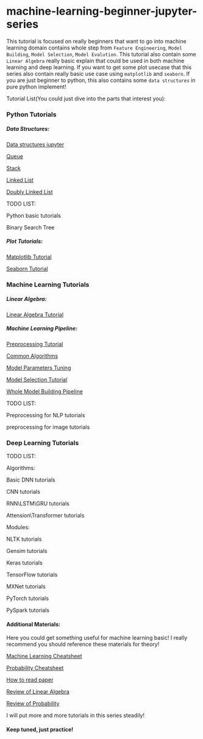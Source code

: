 # machine-learning-beginner-jupyter-series

This tutorial is focused on really beginners that want to go into machine learning domain contains whole step from `Feature Engineering`, `Model Building`, `Model Selection`, `Model Evalution`. This tutorial also contain some `Linear Algebra` really basic explain that could be used in both machine learning and deep learning. If you want to get some plot usecase that this series also contain really basic use case using `matplotlib` and `seaborn`. If you are just beginner to python, this also contains some `data structures` in pure python implement!

Tutorial List(You could just dive into the parts that interest you):


### Python Tutorials

##### Data Structures: 

[Data structures jupyter](https://github.com/lugq1990/machine-learning-beginner-jupyter-series/blob/master/Data%20Structure%20Tutorial.ipynb)

[Queue](https://github.com/lugq1990/machine-learning-beginner-jupyter-series/blob/master/data_structures/queues.py)

[Stack](https://github.com/lugq1990/machine-learning-beginner-jupyter-series/blob/master/data_structures/stack.py)

[Linked List](https://github.com/lugq1990/machine-learning-beginner-jupyter-series/blob/master/data_structures/linked_list.py)

[Doubly Linked List](https://github.com/lugq1990/machine-learning-beginner-jupyter-series/blob/master/data_structures/doublylinkedlist.py)

TODO LIST:

Python basic tutorials

Binary Search Tree

##### Plot Tutorials:

[Matplotlib Tutorial](https://github.com/lugq1990/machine-learning-beginner-jupyter-series/blob/master/Matplotlib%20Tutorial.ipynb)

[Seaborn Tutorial](https://github.com/lugq1990/machine-learning-beginner-jupyter-series/blob/master/Seaborn%20Tutorial.ipynb)


### Machine Learning Tutorials

##### Linear Algebra:

[Linear Algebra Tutorial](https://github.com/lugq1990/machine-learning-beginner-jupyter-series/blob/master/Linear%20Algebra%20Tutorial.ipynb)

##### Machine Learning Pipeline:

[Preprocessing Tutorial](https://github.com/lugq1990/machine-learning-beginner-jupyter-series/blob/master/preprocessing%20turorial.ipynb)

[Common Algorithms](https://github.com/lugq1990/machine-learning-beginner-jupyter-series/blob/master/Common%20Algorithms%20needed%20to%20use.ipynb)

[Model Parameters Tuning](https://github.com/lugq1990/machine-learning-beginner-jupyter-series/blob/master/Parameter%20tuning.ipynb)

[Model Selection Tutorial](https://github.com/lugq1990/machine-learning-beginner-jupyter-series/blob/master/Model%20Selection%20Tutorial.ipynb)

[Whole Model Building Pipeline](https://github.com/lugq1990/machine-learning-beginner-jupyter-series/blob/master/Whole%20model%20building%20pipeline.ipynb)

TODO LIST:

Preprocessing for NLP tutorials

preprocessing for image tutorials


### Deep Learning Tutorials

TODO LIST:

Algorithms:

Basic DNN tutorials

CNN tutorials

RNN\LSTM\GRU tutorials

Attension\Transformer tutorials

Modules:

NLTK tutorials

Gensim tutorials

Keras tutorials

TensorFlow tutorials

MXNet tutorials

PyTorch tutorials

PySpark tutorials

#### Additional Materials:

Here you could get something useful for machine learning basic! I really recommend you should reference these materials for theory! 

[Machine Learning Cheatsheet](https://github.com/lugq1990/machine-learning-beginner-jupyter-series/blob/master/useful_materials/General/super-cheatsheet-machine-learning.pdf)

[Probability Cheatsheet](https://github.com/lugq1990/machine-learning-beginner-jupyter-series/blob/master/useful_materials/General/probability_cheatsheet.pdf)

[How to read paper](https://github.com/lugq1990/machine-learning-beginner-jupyter-series/blob/master/useful_materials/General/HowtoReadPaper.pdf)

[Review of Linear Algebra](https://github.com/lugq1990/machine-learning-beginner-jupyter-series/blob/master/useful_materials/math/Linear%20Algebra%20Review.pdf)

[Review of Probability](https://github.com/lugq1990/machine-learning-beginner-jupyter-series/blob/master/useful_materials/math/Review%20of%20probability.pdf)

I will put more and more tutorials in this series steadily! 

#### Keep tuned, just practice! 

